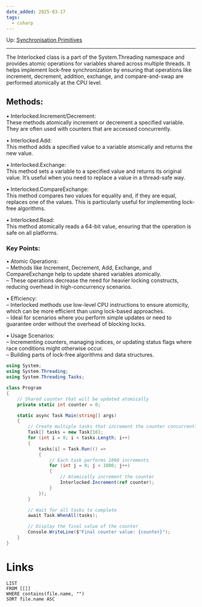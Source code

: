```yaml
---
date_added: 2025-03-17
tags:
  - csharp
---
```

Up: [Synchronisation Primitives](Synchronisation%20Primitives.md)
___
 The Interlocked class is a part of the System.Threading namespace and provides atomic operations for variables shared across multiple threads. It helps implement lock-free synchronization by ensuring that operations like increment, decrement, addition, exchange, and compare-and-swap are performed atomically at the CPU level.

## Methods:
• Interlocked.Increment/Decrement:  
These methods atomically increment or decrement a specified variable. They are often used with counters that are accessed concurrently.

• Interlocked.Add:  
This method adds a specified value to a variable atomically and returns the new value.

• Interlocked.Exchange:  
This method sets a variable to a specified value and returns its original value. It’s useful when you need to replace a value in a thread-safe way.

• Interlocked.CompareExchange:  
This method compares two values for equality and, if they are equal, replaces one of the values. This is particularly useful for implementing lock-free algorithms.

• Interlocked.Read:  
This method atomically reads a 64-bit value, ensuring that the operation is safe on all platforms.

### Key Points:

• Atomic Operations:  
– Methods like Increment, Decrement, Add, Exchange, and CompareExchange help to update shared variables atomically.  
– These operations decrease the need for heavier locking constructs, reducing overhead in high-concurrency scenarios.

• Efficiency:  
– Interlocked methods use low-level CPU instructions to ensure atomicity, which can be more efficient than using lock-based approaches.  
– Ideal for scenarios where you perform simple updates or need to guarantee order without the overhead of blocking locks.

• Usage Scenarios:  
– Incrementing counters, managing indices, or updating status flags where race conditions might otherwise occur.  
– Building parts of lock-free algorithms and data structures.


```cs
using System;
using System.Threading;
using System.Threading.Tasks;

class Program
{
    // Shared counter that will be updated atomically
    private static int counter = 0;

    static async Task Main(string[] args)
    {
        // Create multiple tasks that increment the counter concurrently
        Task[] tasks = new Task[10];
        for (int i = 0; i < tasks.Length; i++)
        {
            tasks[i] = Task.Run(() =>
            {
                // Each task performs 1000 increments
                for (int j = 0; j < 1000; j++)
                {
                    // Atomically increment the counter
                    Interlocked.Increment(ref counter);
                }
            });
        }

        // Wait for all tasks to complete
        await Task.WhenAll(tasks);

        // Display the final value of the counter
        Console.WriteLine($"Final counter value: {counter}");
    }
}
```
# Links
```dataview
LIST
FROM [[]]
WHERE contains(file.name, "")
SORT file.name ASC
```
